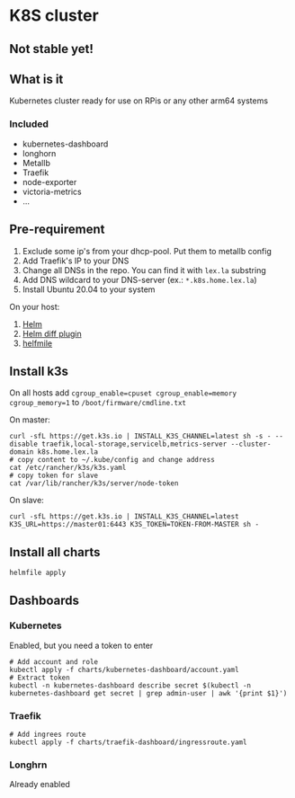 # K8S cluster

## Not stable yet!

## What is it

Kubernetes cluster ready for use on RPis or any other arm64 systems

### Included

* kubernetes-dashboard
* longhorn
* Metallb
* Traefik
* node-exporter
* victoria-metrics
* ...

## Pre-requirement

1. Exclude some ip's from your dhcp-pool. Put them to metallb config
2. Add Traefik's IP to your DNS
3. Change all DNSs in the repo. You can find it with `lex.la` substring
4. Add DNS wildcard to your DNS-server (ex.: `*.k8s.home.lex.la`)
5. Install Ubuntu 20.04 to your system

On your host:

1. [Helm](https://helm.sh/docs/intro/install/)
2. [Helm diff plugin](https://github.com/databus23/helm-diff#install)
3. [helfmile](https://github.com/roboll/helmfile)

## Install k3s

On all hosts add `cgroup_enable=cpuset cgroup_enable=memory cgroup_memory=1` to `/boot/firmware/cmdline.txt`

On master:

```shell
curl -sfL https://get.k3s.io | INSTALL_K3S_CHANNEL=latest sh -s - --disable traefik,local-storage,servicelb,metrics-server --cluster-domain k8s.home.lex.la
# copy content to ~/.kube/config and change address
cat /etc/rancher/k3s/k3s.yaml
# copy token for slave
cat /var/lib/rancher/k3s/server/node-token
```

On slave:

```shell
curl -sfL https://get.k3s.io | INSTALL_K3S_CHANNEL=latest K3S_URL=https://master01:6443 K3S_TOKEN=TOKEN-FROM-MASTER sh -
```

## Install all charts

```shell
helmfile apply
```

## Dashboards

### Kubernetes

Enabled, but you need a token to enter

```shell
# Add account and role
kubectl apply -f charts/kubernetes-dashboard/account.yaml
# Extract token
kubectl -n kubernetes-dashboard describe secret $(kubectl -n kubernetes-dashboard get secret | grep admin-user | awk '{print $1}')
```

### Traefik

```shell
# Add ingrees route
kubectl apply -f charts/traefik-dashboard/ingressroute.yaml
```

### Longhrn
Already enabled
